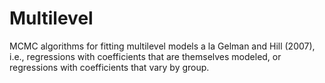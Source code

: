 # Multilevel

MCMC algorithms for fitting multilevel models a la Gelman and Hill (2007), i.e., regressions with coefficients that are themselves modeled, or regressions with coefficients that vary by group.
